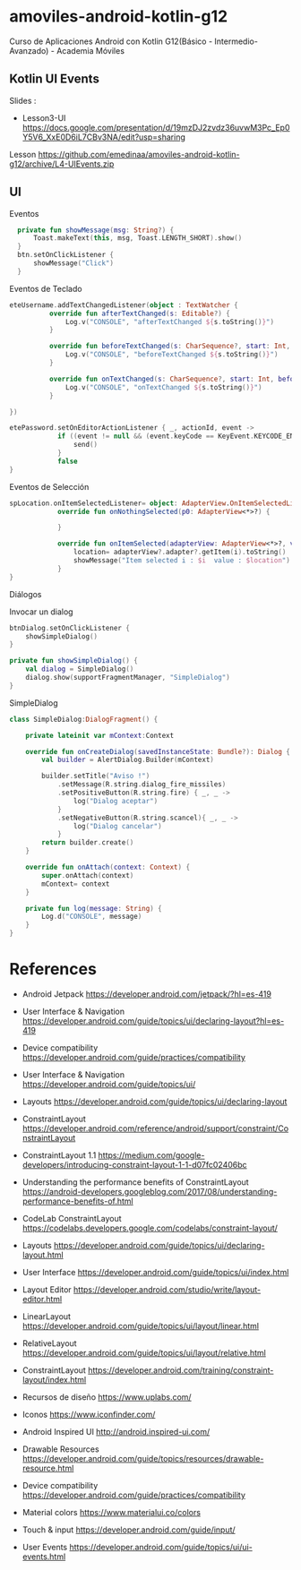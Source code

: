 # amoviles-android-kotlin-g12
Curso de Aplicaciones Android con Kotlin G12(Básico - Intermedio- Avanzado) - Academia Móviles 


## Kotlin UI Events

Slides :

- Lesson3-UI https://docs.google.com/presentation/d/19mzDJ2zvdz36uvwM3Pc_Ep0Y5V6_XxE0D6iL7CBv3NA/edit?usp=sharing

Lesson https://github.com/emedinaa/amoviles-android-kotlin-g12/archive/L4-UIEvents.zip

## UI

Eventos 

```kotlin
  private fun showMessage(msg: String?) {
      Toast.makeText(this, msg, Toast.LENGTH_SHORT).show()
  }
  btn.setOnClickListener {
      showMessage("Click")
  }
```

Eventos de Teclado

```kotlin
eteUsername.addTextChangedListener(object : TextWatcher {
          override fun afterTextChanged(s: Editable?) {
              Log.v("CONSOLE", "afterTextChanged ${s.toString()}")
          }

          override fun beforeTextChanged(s: CharSequence?, start: Int, count: Int, after: Int) {
              Log.v("CONSOLE", "beforeTextChanged ${s.toString()}")
          }

          override fun onTextChanged(s: CharSequence?, start: Int, before: Int, count: Int) {
              Log.v("CONSOLE", "onTextChanged ${s.toString()}")
          }

})

etePassword.setOnEditorActionListener { _, actionId, event ->
            if ((event != null && (event.keyCode == KeyEvent.KEYCODE_ENTER)) || (actionId == EditorInfo.IME_ACTION_DONE)) {
                send()
            }
            false
}
```
Eventos de Selección

```kotlin
spLocation.onItemSelectedListener= object: AdapterView.OnItemSelectedListener {
            override fun onNothingSelected(p0: AdapterView<*>?) {

            }

            override fun onItemSelected(adapterView: AdapterView<*>?, view: View?, i: Int, l: Long) {
                location= adapterView?.adapter?.getItem(i).toString()
                showMessage("Item selected i : $i  value : $location")
            }
}
```

Diálogos

Invocar un dialog

```kotlin
btnDialog.setOnClickListener {
    showSimpleDialog()
}

private fun showSimpleDialog() {
    val dialog = SimpleDialog()
    dialog.show(supportFragmentManager, "SimpleDialog")
}
```

SimpleDialog

```kotlin
class SimpleDialog:DialogFragment() {

    private lateinit var mContext:Context

    override fun onCreateDialog(savedInstanceState: Bundle?): Dialog {
        val builder = AlertDialog.Builder(mContext)

        builder.setTitle("Aviso !")
            .setMessage(R.string.dialog_fire_missiles)
            .setPositiveButton(R.string.fire) { _, _ ->
                log("Dialog aceptar")
            }
            .setNegativeButton(R.string.scancel){ _, _ ->
                log("Dialog cancelar")
            }
        return builder.create()
    }

    override fun onAttach(context: Context) {
        super.onAttach(context)
        mContext= context
    }

    private fun log(message: String) {
        Log.d("CONSOLE", message)
    }
}
```

# References

- Android Jetpack https://developer.android.com/jetpack/?hl=es-419

- User Interface & Navigation https://developer.android.com/guide/topics/ui/declaring-layout?hl=es-419

- Device compatibility https://developer.android.com/guide/practices/compatibility

- User Interface & Navigation https://developer.android.com/guide/topics/ui/

- Layouts https://developer.android.com/guide/topics/ui/declaring-layout

- ConstraintLayout https://developer.android.com/reference/android/support/constraint/ConstraintLayout

- ConstraintLayout 1.1 https://medium.com/google-developers/introducing-constraint-layout-1-1-d07fc02406bc

- Understanding the performance benefits of ConstraintLayout  https://android-developers.googleblog.com/2017/08/understanding-performance-benefits-of.html

- CodeLab ConstraintLayout https://codelabs.developers.google.com/codelabs/constraint-layout/

- Layouts https://developer.android.com/guide/topics/ui/declaring-layout.html

- User Interface https://developer.android.com/guide/topics/ui/index.html

- Layout Editor https://developer.android.com/studio/write/layout-editor.html

- LinearLayout https://developer.android.com/guide/topics/ui/layout/linear.html

- RelativeLayout https://developer.android.com/guide/topics/ui/layout/relative.html

- ConstraintLayout https://developer.android.com/training/constraint-layout/index.html

- Recursos de diseño https://www.uplabs.com/

- Iconos https://www.iconfinder.com/

- Android Inspired UI http://android.inspired-ui.com/

- Drawable Resources https://developer.android.com/guide/topics/resources/drawable-resource.html

- Device compatibility https://developer.android.com/guide/practices/compatibility

- Material colors https://www.materialui.co/colors

- Touch & input https://developer.android.com/guide/input/

- User Events https://developer.android.com/guide/topics/ui/ui-events.html
